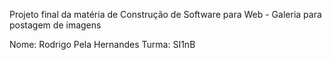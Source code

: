 Projeto final da matéria de Construção de Software para Web - Galeria para postagem de imagens

Nome: Rodrigo Pela Hernandes
Turma: SI1nB
